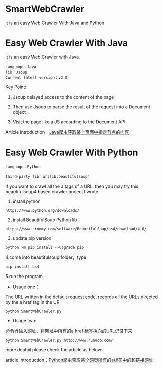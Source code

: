 # SmartWebCrawler

it is an easy Web Crawler With Java and Python

# Easy Web Crawler With Java

it is an easy Web Crawler with Java.

```
Language：Java
lib：Jsoup
Current latest version：v2.0
```
Key Point:

1. Jsoup delayed access to the content of the page

2. Then use Jsoup to parse the result of the request into a Document object

3. Visit the page like a JS according to the Document API

Article introduction：[Java爬虫获取某个页面中指定节点的内容](https://blog.csdn.net/hadues/article/details/88983055)

# Easy Web Crawler With Python

```
Language：Python

third-party lib：urllib,beautifulsoup4
```

If you want to crawl all the a tags of a URL, then you may try this beautifulsoup4 based crawler project I wrote.

1. install python 
```
https://www.python.org/downloads/
```
2. install BeautifulSoup Python lib
```
https://www.crummy.com/software/BeautifulSoup/bs4/download/4.6/
```
3. update pip version
```
python -m pip install --upgrade pip 
```
4.come into beautifulsoup folder，type 
```
pip install bs4
```
5.run the program

- Usage one：

The URL written in the default request code, records all the URLs directed by the a href tag in the UR

```
python SmartWebCrawler.py 
```
- Usage two:

命令行输入网址，将网址中所有的a href 标签执向的URL记录下来

```
python SmartWebCrawler.py http://www.runoob.com/
```

more deatail please check the article as below:

article introduction：[Python爬虫获取某个网页所有的a标签中的超链接网址](https://blog.csdn.net/hadues/article/details/88981686)

